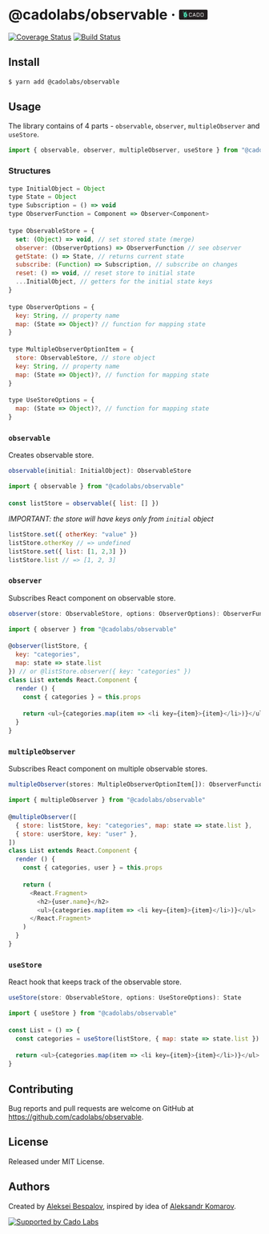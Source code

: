 # @cadolabs/observable &middot; <a target="_blank" href="https://github.com/Cado-Labs"><img src="https://github.com/Cado-Labs/cado-labs-logos/raw/main/cado_labs_badge.svg" alt="Supported by Cado Labs" style="max-width: 100%; height: 20px"></a>

[![Coverage Status](https://coveralls.io/repos/github/cadolabs/observable/badge.svg?branch=master)](https://coveralls.io/github/cadolabs/observable?branch=master)
[![Build Status](https://github.com/cadolabs/observable/actions/workflows/ci.yml/badge.svg)](https://github.com/cadolabs/observable)

## Install

```sh
$ yarn add @cadolabs/observable
```

## Usage

The library contains of 4 parts - `observable`, `observer`, `multipleObserver` and `useStore`.

```js
import { observable, observer, multipleObserver, useStore } from "@cadolabs/observable"
```

### Structures

```js
type InitialObject = Object
type State = Object
type Subscription = () => void
type ObserverFunction = Component => Observer<Component>

type ObservableStore = {
  set: (Object) => void, // set stored state (merge)
  observer: (ObserverOptions) => ObserverFunction // see observer
  getState: () => State, // returns current state
  subscribe: (Function) => Subscription, // subscribe on changes
  reset: () => void, // reset store to initial state
  ...InitialObject, // getters for the initial state keys
}

type ObserverOptions = {
  key: String, // property name
  map: (State => Object)? // function for mapping state
}

type MultipleObserverOptionItem = {
  store: ObservableStore, // store object
  key: String, // property name
  map: (State => Object)?, // function for mapping state
}

type UseStoreOptions = {
  map: (State => Object)?, // function for mapping state
}
```

### `observable`

Creates observable store.

```js
observable(initial: InitialObject): ObservableStore
```

```js
import { observable } from "@cadolabs/observable"

const listStore = observable({ list: [] })
```

*IMPORTANT: the store will have keys only from `initial` object*

```js
listStore.set({ otherKey: "value" })
listStore.otherKey // => undefined
listStore.set({ list: [1, 2,3] })
listStore.list // => [1, 2, 3]
```

### `observer`

Subscribes React component on observable store.

```js
observer(store: ObservableStore, options: ObserverOptions): ObserverFunction
```

```js
import { observer } from "@cadolabs/observable"

@observer(listStore, {
  key: "categories",
  map: state => state.list
}) // or @listStore.observer({ key: "categories" })
class List extends React.Component {
  render () {
    const { categories } = this.props

    return <ul>{categories.map(item => <li key={item}>{item}</li>)}</ul>
  }
}
```

### `multipleObserver`

Subscribes React component on multiple observable stores.

```js
multipleObserver(stores: MultipleObserverOptionItem[]): ObserverFunction
```

```js
import { multipleObserver } from "@cadolabs/observable"

@multipleObserver([
  { store: listStore, key: "categories", map: state => state.list },
  { store: userStore, key: "user" },
])
class List extends React.Component {
  render () {
    const { categories, user } = this.props

    return (
      <React.Fragment>
        <h2>{user.name}</h2>
        <ul>{categories.map(item => <li key={item}>{item}</li>)}</ul>
      </React.Fragment>
    )
  }
}
```

### `useStore`

React hook that keeps track of the observable store.

```js
useStore(store: ObservableStore, options: UseStoreOptions): State
```

```js
import { useStore } from "@cadolabs/observable"

const List = () => {
  const categories = useStore(listStore, { map: state => state.list })

  return <ul>{categories.map(item => <li key={item}>{item}</li>)}</ul>
}
```

## Contributing

Bug reports and pull requests are welcome on GitHub at https://github.com/cadolabs/observable.

## License

Released under MIT License.

## Authors

Created by [Aleksei Bespalov](https://github.com/nulldef),
inspired by idea of [Aleksandr Komarov](https://github.com/akxcv).

<a href="https://github.com/Cado-Labs">
  <img src="https://github.com/Cado-Labs/cado-labs-resources/blob/main/cado_labs_supporting_rounded.svg" alt="Supported by Cado Labs" />
</a>
